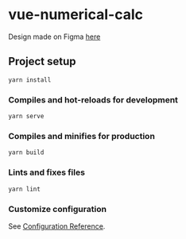 # vue-numerical-calc

Design made on Figma [here](https://www.figma.com/file/GL1hloRq68U9pK0Bk6DADk/Vue-Numerical-Calculus)

## Project setup
```
yarn install
```

### Compiles and hot-reloads for development
```
yarn serve
```

### Compiles and minifies for production
```
yarn build
```

### Lints and fixes files
```
yarn lint
```

### Customize configuration
See [Configuration Reference](https://cli.vuejs.org/config/).

